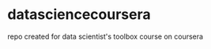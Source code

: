 datasciencecoursera
===================

repo created for data scientist's toolbox course on coursera
